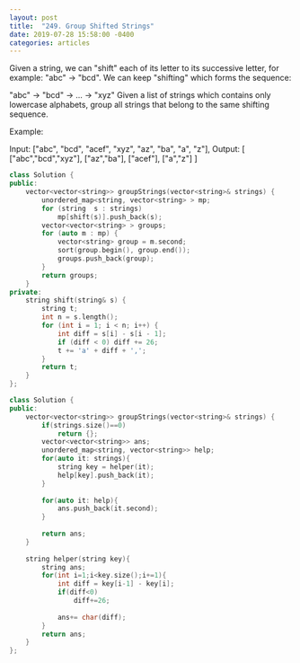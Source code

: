 ```yaml
---
layout: post
title:  "249. Group Shifted Strings"
date: 2019-07-28 15:58:00 -0400
categories: articles
---
```

Given a string, we can "shift" each of its letter to its successive letter, for example: "abc" -> "bcd". We can keep "shifting" which forms the sequence:

"abc" -> "bcd" -> ... -> "xyz"
Given a list of strings which contains only lowercase alphabets, group all strings that belong to the same shifting sequence.

Example:

Input: ["abc", "bcd", "acef", "xyz", "az", "ba", "a", "z"],
Output: 
[
  ["abc","bcd","xyz"],
  ["az","ba"],
  ["acef"],
  ["a","z"]
]
```c++
class Solution {
public:
    vector<vector<string>> groupStrings(vector<string>& strings) {
        unordered_map<string, vector<string> > mp;
        for (string  s : strings)
            mp[shift(s)].push_back(s);
        vector<vector<string> > groups;
        for (auto m : mp) {
            vector<string> group = m.second;
            sort(group.begin(), group.end());
            groups.push_back(group);
        }
        return groups;
    }
private:
    string shift(string& s) {
        string t;
        int n = s.length();
        for (int i = 1; i < n; i++) {
            int diff = s[i] - s[i - 1];
            if (diff < 0) diff += 26;
            t += 'a' + diff + ',';
        }
        return t;
    }
};
```
```c++
class Solution {
public:
    vector<vector<string>> groupStrings(vector<string>& strings) {
        if(strings.size()==0)
            return {};
        vector<vector<string>> ans;
        unordered_map<string, vector<string>> help;
        for(auto it: strings){
            string key = helper(it);
            help[key].push_back(it);
        }
        
        for(auto it: help){
            ans.push_back(it.second);
        }
        
        return ans;
    }
    
    string helper(string key){
        string ans;
        for(int i=1;i<key.size();i+=1){
            int diff = key[i-1] - key[i];
            if(diff<0)
                diff+=26;
            
            ans+= char(diff);
        }
        return ans;
    }
};
```